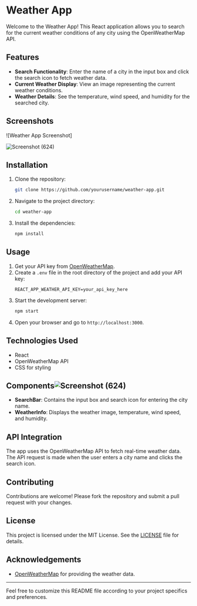 # Weather App

Welcome to the Weather App! This React application allows you to search for the current weather conditions of any city using the OpenWeatherMap API.

## Features

- **Search Functionality**: Enter the name of a city in the input box and click the search icon to fetch weather data.
- **Current Weather Display**: View an image representing the current weather conditions.
- **Weather Details**: See the temperature, wind speed, and humidity for the searched city.

## Screenshots

![Weather App Screenshot]

![Screenshot (624)](https://github.com/user-attachments/assets/25fd48ac-603f-4a8a-b7e2-01efbc02485c)

## Installation
1. Clone the repository:
    ```bash
    git clone https://github.com/yourusername/weather-app.git
    ```
2. Navigate to the project directory:
    ```bash
    cd weather-app
    ```
3. Install the dependencies:
    ```bash
    npm install
    ```

## Usage

1. Get your API key from [OpenWeatherMap](https://openweathermap.org/api).
2. Create a `.env` file in the root directory of the project and add your API key:
    ```
    REACT_APP_WEATHER_API_KEY=your_api_key_here
    ```
3. Start the development server:
    ```bash
    npm start
    ```
4. Open your browser and go to `http://localhost:3000`.

## Technologies Used

- React
- OpenWeatherMap API
- CSS for styling

## Components![Screenshot (624)](https://github.com/user-attachments/assets/20a681bf-08b1-4cfe-81c4-c9f8425dc21a)


- **SearchBar**: Contains the input box and search icon for entering the city name.
- **WeatherInfo**: Displays the weather image, temperature, wind speed, and humidity.

## API Integration

The app uses the OpenWeatherMap API to fetch real-time weather data. The API request is made when the user enters a city name and clicks the search icon.

## Contributing

Contributions are welcome! Please fork the repository and submit a pull request with your changes.

## License

This project is licensed under the MIT License. See the [LICENSE](LICENSE) file for details.

## Acknowledgements

- [OpenWeatherMap](https://openweathermap.org) for providing the weather data.

---

Feel free to customize this README file according to your project specifics and preferences.
